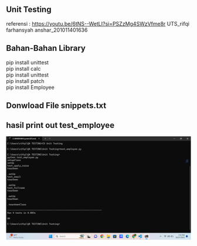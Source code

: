 ## Unit Testing
referensi : https://youtu.be/6tNS--WetLI?si=PSZzMg4SWzVfme8r
UTS_rifqi farhansyah anshar_201011401636

## Bahan-Bahan Library
pip install unittest<br>
pip install calc<br>
pip install unittest<br>
pip install patch<br>
pip install Employee<br>

## Donwload File snippets.txt

## hasil print out test_employee
![img 1](implementasi2.png)





